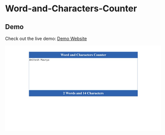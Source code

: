 # Word-and-Characters-Counter
## Demo

Check out the live demo: [Demo Website](https://amiteshmaurya9.github.io/Temperature-Converter/)

![Website Screenshot](Screenshot_2.jpeg) <!-- For local images -->
